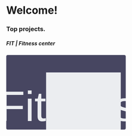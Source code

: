 
# Welcome!

### Top projects.
<div align="left" width="100%" background="Orange">
	<h5>FIT | Fitness center</h5>
	<svg xmlns="http://www.w3.org/2000/svg" width="320" height="200" fill="#ebedf0" class="bi bi-plus" viewBox="0 0 320 200"
	  style="background: #474661; border-radius: 4px; cursor: pointer; transition: background 0.25s"
	>
	  <svg class = 'logo' width="100%" height="100%" viewBox="-7 -7 30 30">
	      <path
		  d="M8 4a.5.5 0 0 1 .5.5v3h3a.5.5 0 0 1 0 1h-3v3a.5.5 0 0 1-1 0v-3h-3a.5.5 0 0 1 0-1h3v-3A.5.5 0 0 1 8 4z"
	      />
	  </svg>
	  <svg class = 'modal' width="100%" height="100%" viewBox="-7 -7 30 30"
	     onMouseOver="
		this.style.opacity='1';
		document.querySelector('.logo').style.opacity='0.5'
		document.querySelector('.modal-text').style.opacity='1';
	     "
	     onMouseOut="
		this.style.opacity='0';
		document.querySelector('.logo').style.opacity='1'
		document.querySelector('.modal-text').style.opacity='0';
	     "
	   >
	     <rect
		 width="100%"
		 height="100%"
		 x="0"
		 y="0"
		 class="cover"
	      >
	      <rect/>
	  </svg>
	  <svg class = 'modal-text' width="100%" height="100%" viewBox="-7 -7 30 30">
	    <text 
		 font-family="Arial"
		 font-size="17" 
		 fill="#ebedf0"
		 x="50%" y="50%"
		 dominant-baseline="middle"
		 text-anchor="middle"
	     >
	       FIT | Fitness center
	     </text>
	  </svg>
	</svg>

</div> 


